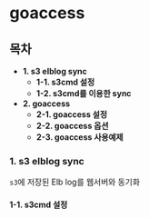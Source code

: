 # goaccess

## 목차

* **1. s3 elblog sync**
  * **1-1. s3cmd 설정**
  * **1-2. s3cmd를 이용한 sync**
* **2. goaccess**
  * **2-1. goaccess 설정**
  * **2-2. goaccess 옵션**
  * **2-3. goaccess 사용예제**

### 1. s3 elblog sync

`s3`에 저장된 Elb log를 웹서버와 동기화

#### 1-1. s3cmd 설정

